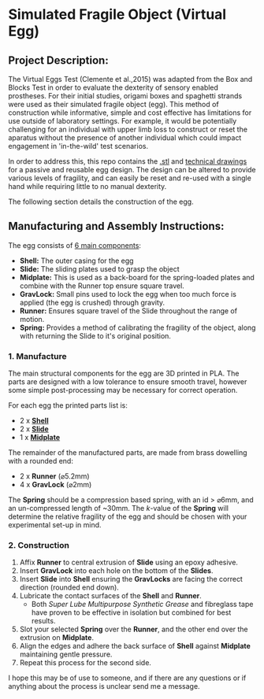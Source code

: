# Simulated Fragile Object (Virtual Egg)

## Project Description:

The Virtual Eggs Test (Clemente et al.,2015) was adapted from the Box and Blocks Test in order to evaluate the dexterity of sensory enabled prostheses. For their initial studies, origami boxes and spaghetti strands were used as their simulated fragile object (egg). This method of construction while informative, simple and cost effective has limitations for use outside of laboratory settings. For example, it would be potentially challenging for an individual with upper limb loss to construct or reset the aparatus without the presence of another individual which could impact engagement in 'in-the-wild' test scenarios.

In order to address this, this repo contains the [.stl](Assembly%20stls) and [technical drawings](Technical%20Drawings) for a passive and reusable egg design. The design can be altered to provide various levels of fragility, and can easily be reset and re-used with a single hand while requiring little to no manual dexterity.

The following section details the construction of the egg.

## Manufacturing and Assembly Instructions:

The egg consists of [6 main components](Technical%20Drawings/Assembly%20Drawings.pdf):
- **Shell:** The outer casing for the egg
- **Slide:** The sliding plates used to grasp the object
- **Midplate:** This is used as a back-board for the spring-loaded plates and combine with the Runner top ensure square travel.
- **GravLock:** Small pins used to lock the egg when too much force is applied (the egg is crushed) through gravity.
- **Runner:** Ensures square travel of the Slide throughout the range of motion.
- **Spring:** Provides a method of calibrating the fragility of the object, along with returning the Slide to it's original position.

### 1. Manufacture
The main structural components for the egg are 3D printed in PLA. The parts are designed with a low tolerance to ensure smooth travel, however some simple post-processing may be necessary for correct operation.

For each egg the printed parts list is:
- 2 x [**Shell**](Assembly%20stls/Shell.stl)
- 2 x [**Slide**](Assembly%20stls/Slide.stl)
- 1 x [**Midplate**](Assembly%20stls/Midplate.stl)

The remainder of the manufactured parts, are made from brass dowelling with a rounded end:
- 2 x **Runner** (⌀5.2mm)
- 4 x **GravLock** (⌀2mm)

The **Spring** should be a compression based spring, with an id > ⌀6mm, and an un-compressed length of ~30mm. The _k_-value of the **Spring** will determine the relative fragility of the egg and should be chosen with your experimental set-up in mind. 

### 2. Construction
    
1. Affix **Runner** to central extrusion of **Slide** using an epoxy adhesive.
2. Insert **GravLock** into each hole on the bottom of the **Slides**.
3. Insert **Slide** into **Shell** ensuring the **GravLocks** are facing the correct direction (rounded end down).
4. Lubricate the contact surfaces of the **Shell** and **Runner**.
    - Both _Super Lube Multipurpose Synthetic Grease_ and fibreglass tape have proven to be effective in isolation but combined for best results.
5. Slot your selected **Spring** over the **Runner**, and the other end over the extrusion on **Midplate**.
6. Align the edges and adhere the back surface of **Shell** against **Midplate** maintaining gentle pressure.
7. Repeat this process for the second side.


I hope this may be of use to someone, and if there are any questions or if anything about the process is unclear send me a message.
